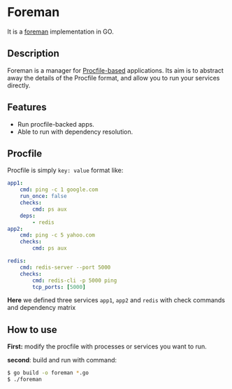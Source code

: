 # Foreman
It is a [foreman](https://github.com/ddollar/foreman) implementation in GO.

## Description
Foreman is a manager for [Procfile-based](https://en.wikipedia.org/wiki/Procfs) applications. Its aim is to abstract away the details of the Procfile format, and allow you to run your services directly.

## Features
- Run procfile-backed apps.
- Able to run with dependency resolution.

## Procfile
Procfile is simply `key: value` format like:
```yaml
app1:
    cmd: ping -c 1 google.com 
    run_once: false 
    checks:
        cmd: ps aux 
    deps: 
        - redis
app2:
    cmd: ping -c 5 yahoo.com
    checks:
        cmd: ps aux

redis:
    cmd: redis-server --port 5000 
    checks:
        cmd: redis-cli -p 5000 ping
        tcp_ports: [5000]
```
**Here** we defined three services `app1`, `app2` and `redis` with check commands and dependency matrix

## How to use
**First:** modify the procfile with processes or services you want to run.

**second**: build and run with command: 
```sh
$ go build -o foreman *.go
$ ./foreman
```

